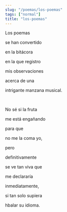 ```yaml
---
slug: "/poemas/los-poemas"
tags: ["normal"]
title: "los-poemas"
---
```

Los poemas

se han convertido

en la bitácora

en la que registro

mis observaciones

acerca de una

intrigante manzana musical.

&nbsp;

No sé si la fruta

me está engañando

para que

no me la coma yo,

pero

definitivamente

se ve tan viva que

me declararía

inmediatamente,

si tan solo supiera

hbalar su idioma.